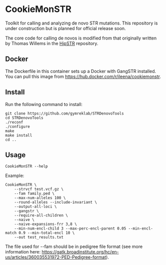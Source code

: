 # CookieMonSTR

Toolkit for calling and analyzing de novo STR mutations.
This repository is under construction but is planned for official release soon.

The core code for calling de novos is modified from that originally written by Thomas Willems in the [HipSTR](https://github.com/tfwillems/HipSTR) repository.


## Docker
The Dockerfile in this container sets up a Docker with GangSTR installed. You can pull this image from https://hub.docker.com/r/ileena/cookiemonstr.

## Install

Run the following command to install:
```
git clone https://github.com/gymreklab/STRDenovoTools  
cd STRDenovoTools  
./reconf  
./configure  
make  
make install  
cd ..  
```

## Usage
```
CookieMonSTR --help
```

Example:
```
CookieMonSTR \
    --strvcf test.vcf.gz \
    --fam family.ped \
    --max-num-alleles 100 \
    --round-alleles --include-invariant \
    --output-all-loci \
    --gangstr \
    --require-all-children \
    --naive \
    --naive-expansions-frr 3,8 \
    --min-num-encl-child 3 --max-perc-encl-parent 0.05 --min-encl-match 0.9 --min-total-encl 10 \
    --out test_results.txt
```

The file used for --fam should be in pedigree file format (see more information here: https://gatk.broadinstitute.org/hc/en-us/articles/360035531972-PED-Pedigree-format).
